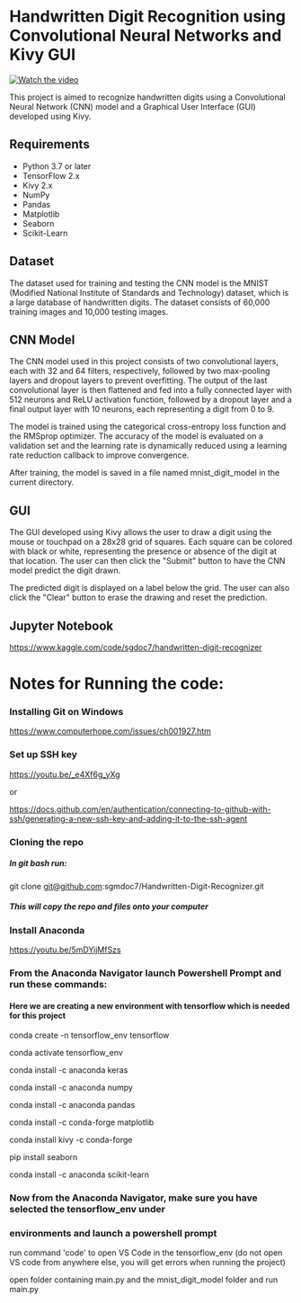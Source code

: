 # Handwritten Digit Recognition using Convolutional Neural Networks and Kivy GUI

[![Watch the video](https://i.imgur.com/zTjsQO8.png)](https://youtu.be/2qIfCcd8ozk)

This project is aimed to recognize handwritten digits using a Convolutional Neural Network (CNN) model and a Graphical User Interface (GUI) developed using Kivy.

## Requirements
* Python 3.7 or later
* TensorFlow 2.x
* Kivy 2.x
* NumPy
* Pandas
* Matplotlib
* Seaborn
* Scikit-Learn

## Dataset
The dataset used for training and testing the CNN model is the MNIST (Modified National Institute of Standards and Technology) dataset, which is a large database of handwritten digits. The dataset consists of 60,000 training images and 10,000 testing images.

## CNN Model
The CNN model used in this project consists of two convolutional layers, each with 32 and 64 filters, respectively, followed by two max-pooling layers and dropout layers to prevent overfitting. The output of the last convolutional layer is then flattened and fed into a fully connected layer with 512 neurons and ReLU activation function, followed by a dropout layer and a final output layer with 10 neurons, each representing a digit from 0 to 9.

The model is trained using the categorical cross-entropy loss function and the RMSprop optimizer. The accuracy of the model is evaluated on a validation set and the learning rate is dynamically reduced using a learning rate reduction callback to improve convergence.

After training, the model is saved in a file named mnist_digit_model in the current directory.

## GUI
The GUI developed using Kivy allows the user to draw a digit using the mouse or touchpad on a 28x28 grid of squares. Each square can be colored with black or white, representing the presence or absence of the digit at that location. The user can then click the "Submit" button to have the CNN model predict the digit drawn.

The predicted digit is displayed on a label below the grid. The user can also click the "Clear" button to erase the drawing and reset the prediction.

## Jupyter Notebook
https://www.kaggle.com/code/sgdoc7/handwritten-digit-recognizer


# Notes for Running the code:

### Installing Git on Windows

https://www.computerhope.com/issues/ch001927.htm

### Set up SSH key

https://youtu.be/_e4Xf6g_yXg

or

https://docs.github.com/en/authentication/connecting-to-github-with-ssh/generating-a-new-ssh-key-and-adding-it-to-the-ssh-agent

### Cloning the repo

##### In git bash run:

git clone git@github.com:sgmdoc7/Handwritten-Digit-Recognizer.git

##### This will copy the repo and files onto your computer


### Install Anaconda

https://youtu.be/5mDYijMfSzs

### From the Anaconda Navigator launch Powershell Prompt and run these commands:
#### Here we are creating a new environment with tensorflow which is needed for this project

conda create -n tensorflow_env tensorflow

conda activate tensorflow_env

conda install -c anaconda keras

conda install -c anaconda numpy

conda install -c anaconda pandas

conda install -c conda-forge matplotlib

conda install kivy -c conda-forge

pip install seaborn

conda install -c anaconda scikit-learn

### Now from the Anaconda Navigator, make sure you have selected the tensorflow_env under
### environments and launch a powershell prompt

run command 'code' to open VS Code in the tensorflow_env (do not open VS code from anywhere else, you will get errors when running the project)

open folder containing main.py and the mnist_digit_model folder and run main.py


